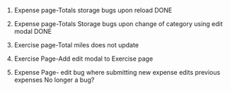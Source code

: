 1. Expense page-Totals storage bugs upon reload
  DONE
2. Expense page-Totals Storage bugs upon change of category using edit modal
  DONE
3. Exercise page-Total miles does not update

4. Exercise Page-Add edit modal to Exercise page

5. Expense Page- edit bug where submitting new expense edits previous expenses
No longer a bug?